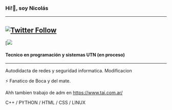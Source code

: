 ###  Hi!👋, soy Nicolás
---
[![Twitter Follow](https://img.shields.io/twitter/follow/nicoamaciel?logo=twitter&style=for-the-badge)](https://twitter.com/nicoamaciel)
---
[<img src ="https://media4.giphy.com/media/zXmbOaTpbY6mA/200.gif">

#### Tecnico en programación y sistemas UTN (en proceso) 
---
Autodidacta de redes y seguridad informatica. Modificacion 

⚡ Fanatico de Boca y del mate. 

Ahh tambien trabajo de adm en https://www.tai.com.ar/


C++ / PYTHON / HTML / CSS / LINUX
 

  
